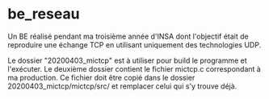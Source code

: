 # be_reseau
Un BE réalisé pendant ma troisième année d'INSA dont l'objectif était de reproduire une échange TCP en utilisant uniquement des technologies UDP.

Le dossier "20200403_mictcp" est à utiliser pour build le programme et l'exécuter. Le deuxième dossier contient le fichier mictcp.c correspondant à ma 
production. Ce fichier doit être copié dans le dossier 20200403_mictcp/mictcp/src/ et remplacer celui qui s'y trouve déjà.
